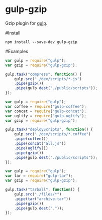 gulp-gzip
=========

Gzip plugin for [gulp](https://github.com/wearefractal/gulp).

#Install

```
npm install --save-dev gulp-gzip
```

#Examples

```javascript
var gulp = require("gulp");
var gzip = require("gulp-gzip");

gulp.task("compress", function() {
	gulp.src("./dev/scripts/*.js")
	.pipe(gzip())
	.pipe(gulp.dest("./public/scripts"));
});
```

```javascript
var gulp = require("gulp");
var coffee = require("gulp-coffee");
var concat = require("gulp-concat");
var uglify = require("gulp-uglify");
var gzip = require("gulp-gzip");

gulp.task("deployScripts", function() {
	gulp.src("./dev/scripts/*.coffee")
	.pipe(coffee())
	.pipe(concat("all.js"))
	.pipe(uglify())
	.pipe(gzip())
	.pipe(gulp.dest("./public/scripts"));
});
```

```javascript
var gulp = require("gulp");
var tar = require("gulp-tar");
var gzip = require("gulp-gzip");

gulp.task("tarball", function() {
	gulp.src("./files/*")
	.pipe(tar("archive.tar"))
	.pipe(gzip())
	.pipe(gulp.dest("."));
});
```

